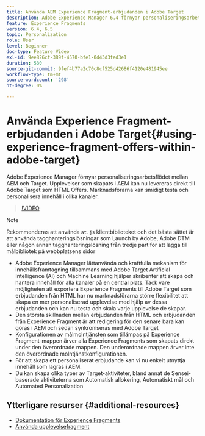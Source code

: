 ```yaml
---
title: Använda AEM Experience Fragment-erbjudanden i Adobe Target
description: Adobe Experience Manager 6.4 förnyar personaliseringsarbetsflödet mellan AEM och Target. Upplevelser som skapats i AEM kan nu levereras direkt till Adobe Target som HTML Offers. Marknadsförarna kan smidigt testa och personalisera innehåll i olika kanaler.
feature: Experience Fragments
version: 6.4, 6.5
topic: Personalization
role: User
level: Beginner
doc-type: Feature Video
exl-id: 9ee826cf-389f-4570-bfe1-0d43d3fed3e1
duration: 580
source-git-commit: 9fef4b77a2c70c8cf525d42686f4120e481945ee
workflow-type: tm+mt
source-wordcount: '298'
ht-degree: 0%

---
```


# Använda Experience Fragment-erbjudanden i Adobe Target{#using-experience-fragment-offers-within-adobe-target}

Adobe Experience Manager förnyar personaliseringsarbetsflödet mellan AEM och Target. Upplevelser som skapats i AEM kan nu levereras direkt till Adobe Target som HTML Offers. Marknadsförarna kan smidigt testa och personalisera innehåll i olika kanaler.

>[!VIDEO](https://video.tv.adobe.com/v/22383?quality=12&learn=on)

>[!NOTE]
>
>Rekommenderas att använda `at.js` klientbiblioteket och det bästa sättet är att använda tagghanteringslösningar som Launch by Adobe, Adobe DTM eller någon annan tagghanteringslösning från tredje part för att lägga till målbibliotek på webbplatsens sidor


* Adobe Experience Manager lättanvända och kraftfulla mekanism för innehållsframtagning tillsammans med Adobe Target Artificial Intelligence (AI) och Machine Learning hjälper skribenter att skapa och hantera innehåll för alla kanaler på en central plats. Tack vare möjligheten att exportera Experience Fragments till Adobe Target som erbjudanden från HTML har nu marknadsförarna större flexibilitet att skapa en mer personaliserad upplevelse med hjälp av dessa erbjudanden och kan nu testa och skala varje upplevelse de skapar.
* Den största skillnaden mellan erbjudanden från HTML och erbjudanden från Experience Fragment är att redigering för den senare bara kan göras i AEM och sedan synkroniseras med Adobe Target
* Konfigurationen av målmolntjänsten som tillämpas på Experience Fragment-mappen ärver alla Experience Fragments som skapats direkt under den överordnade mappen. Den underordnade mappen ärver inte den överordnade molntjänstkonfigurationen.
* För att skapa ett personaliserat erbjudande kan vi nu enkelt utnyttja innehåll som lagras i AEM.
* Du kan skapa olika typer av Target-aktiviteter, bland annat de Sensei-baserade aktiviteterna som Automatisk allokering, Automatiskt mål och Automated Personalization

## Ytterligare resurser {#additional-resources}

* [Dokumentation för Experience Fragments](https://experienceleague.adobe.com/docs/experience-manager-65/authoring/authoring/experience-fragments.html)
* [Använda upplevelsefragment](/help/sites/experience-fragments/experience-fragments-feature-video-use.md)
